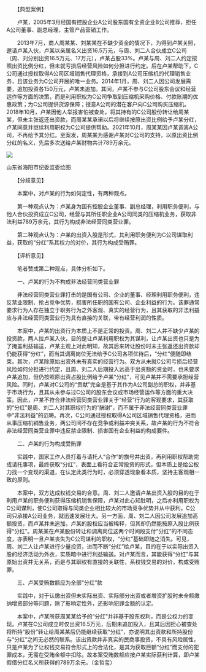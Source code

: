 　　【典型案例】

　　卢某，2005年3月经国有控股企业A公司股东国有全资企业B公司推荐，担任A公司董事、副总经理，主管产品营销工作。

　　2013年7月，商人周某某、刘某某在不缺少资金的情况下，为得到卢某关照，邀请卢某入伙，卢某以亲属名义出资16.5万元，与周、刘二人合伙成立C公司（周、刘分别出资16.5万元、17万元），卢某占股33%。卢某与周、刘二人约定按照出资比例分红，但未就亏损后经营风险如何分担进行约定。后在卢某帮助下，C公司通过授权取得A公司区域销售代理资格，承接到A公司压缩机的代理销售业务，且该业务为C公司开展的唯一业务。2014年1月，周、刘二人因公司发展需要，追加投资各150万元，卢某未追加。其间，卢某不参与C公司股东会议和经营运作等方面的决策，而是利用职权为C公司争取到压缩机采购价格、付款账期的优惠政策；为C公司提供货源保障；授意A公司的潜在客户向C公司购买压缩机。2018年10月，卢某因他人举报害怕被查处，将其持有的C公司股份转让给周某某，但未主张返还出资款，而周某某承诺以后将继续按原出资比例给予卢某分红，卢某同意并继续利用职权为C公司提供帮助。2021年10月，周某某因卢某调离A公司，不再给予其分红。至案发，周某某为感谢卢某对C公司的支持，以原出资比例分红的名义，先后多次送给卢某财物共计789万余元。

![](https://www.ccdi.gov.cn/hdjln/ywtt/202311/W020231103581355691599.jpeg)

山东省海阳市纪委监委绘图

　　【分歧意见】

　　本案中，对卢某的行为如何定性，有两种观点。

　　第一种观点认为：卢某身为国有控股企业董事、副总经理，利用职务便利，与他人合伙投资成立C公司，经营与其所任职企业A公司同类的压缩机业务，获取非法利益789万余元，其行为构成非法经营同类营业罪。

　　第二种观点认为：卢某的出资入股是形式，其利用职务便利为C公司谋取利益，获取的“分红”系其权力的对价，其行为构成受贿罪。

　　【评析意见】

　　笔者赞成第二种观点，具体分析如下。

　　一、卢某的行为不构成非法经营同类营业罪

　　非法经营同类营业罪打击的是国有公司、企业的董事、经理利用职务便利，违反禁业限制、抢占竞争优势，损害所任职的国有公司、企业利益的行为。该罪通常要求行为人存在独立于职务行为之外客观、真实的经营行为，且其获取的非法利益应与非法经营同类营业行为具有直接的关联，带有经营利润的性质。

　　本案中，卢某的出资行为本质上不是正常的投资。周、刘二人并不缺少卢某的投资款，两人拉卢某入伙，目的是让卢某利用职权为其谋利，让卢某出资也只是为了掩盖利益输送，卢某主观上对此明知，故其后来转让股份时未主张返还出资款却仍能获得“分红”，而当其调离岗位无法给予C公司各项优待后，“分红”便随即结束。其次，卢某除原始出资外未有真实的经营行为。双方从未就C公司亏损后经营风险如何分担进行约定，且周、刘二人后期投入远高于出资额的资金时，也未要求卢某追加，但仍按照原出资占股比例给予卢某“分红”，可见卢某并不需要承担经营风险。同时，卢某对C公司的“贡献”完全是基于其作为A公司副总的职权，并非基于市场行为，且其从未参与过C公司的股东会议或市场经营运作等方面的重大决策。因此，卢某不符合非法经营同类营业罪关于“经营”行为的客观要求，其获取的“分红”是周、刘二人对其职权行为的“酬谢”，而不属于非法经营同类营业罪中“非法利益”的范畴。再次，C公司通过授权取得A公司区域销售代理资格，进而从事压缩机销售业务，两公司间不存在竞争或利益冲突关系，故卢某的行为不符合非法经营同类营业罪中违反禁业限制、损害国有企业利益的构成要件。

　　二、卢某的行为构成受贿罪

　　实践中，国家工作人员打着与请托人“合作”的旗号并出资，再利用职权帮助完成请托事项，最终获取“分红”，表面上看符合正常投资的形式，但本质上是给公权力找一个变现的渠道，在认定此类行为时，必须穿透现象看本质，坚持主客观相一致的原则。

　　本案中，双方达成权钱交易的合意。周、刘二人邀请卢某出资入股的目的在于利用卢某的职务便利获得压缩机销售保障，卢某对此心知肚明，之后亦利用职权为C公司谋利，使C公司取得与同类企业相比较大的市场竞争优势并从中获利，C公司只承接A公司业务，就迅速发展壮大。另一方面，周、刘二人因公司发展追加高额投资，而卢某并未追加，卢某的股权应当被稀释，但其却仍然能按原入股比例获得“分红”。周某某在卢某股份转让和调离岗位这两个时间段支付“分红”的不同态度，亦表明一旦卢某丧失为C公司谋利的职权，“分红”基础即随之消失。可见，周、刘二人让卢某进行少量投资，进而不断“分红”给卢某，目的在于以实际出资入股的经济活动为外衣，实质暗中进行利益输送。对卢某而言，其能获得“分红”与其原始出资并无关系，而是与其职权有直接的关联性，系权钱交易的对价，构成受贿罪。

　　三、卢某受贿数额应为全部“分红”款

　　实践中，对于认缴出资但未实际出资、实际部分出资或者增资扩股时未全额缴纳增资部分等问题，除了影响定性外，还影响犯罪金额的认定。

　　本案中，卢某所获周某某给予的“分红”并非基于股东权利，而是公权力的变现。卢某在C公司成立时仅出资16.5万元，后期未追加投入，且其后因担心被查处将所持“股份”转让给周某某后仍能继续获取“分红”，亦说明其出资款和所持股份与“分红”之间无必然的联系。该出资款并非真实的民商事投资，不具有风险属性，只是卢某为了让权钱交易符合形式上的合法化，是其为获取巨额“分红”而支付的犯罪成本，无需在受贿金额中扣除。故本案受贿数额应按卢某实际获利计算，即卢某假借分红名义所获得的789万余元。（金哲玺）